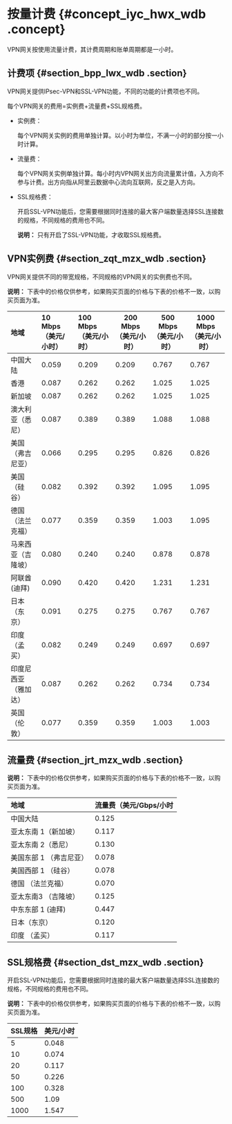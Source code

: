 # 按量计费 {#concept_iyc_hwx_wdb .concept}

VPN网关按使用流量计费，其计费周期和账单周期都是一小时。

## 计费项 {#section_bpp_lwx_wdb .section}

VPN网关提供IPsec-VPN和SSL-VPN功能，不同的功能的计费项也不同。

每个VPN网关的费用=实例费+流量费+SSL规格费。

-   实例费：

    每个VPN网关实例的费用单独计算。以小时为单位，不满一小时的部分按一小时计算。

-   流量费：

    每个VPN网关实例单独计算。每小时内VPN网关出方向流量累计值，入方向不参与计费。出方向指从阿里云数据中心流向互联网，反之是入方向。

-   SSL规格费：

    开启SSL-VPN功能后，您需要根据同时连接的最大客户端数量选择SSL连接数的规格，不同规格的费用也不同。

    **说明：** 只有开启了SSL-VPN功能，才收取SSL规格费。


## VPN实例费 {#section_zqt_mzx_wdb .section}

VPN网关提供不同的带宽规格，不同规格的VPN网关的实例费也不同。

**说明：** 下表中的价格仅供参考，如果购买页面的价格与下表的价格不一致，以购买页面为准。

|地域|10 Mbps （美元/小时）|100 Mbps （美元/小时）|200 Mbps （美元/小时）|500 Mbps （美元/小时）|1000 Mbps （美元/小时）|
|:-|:--------------|:---------------|----------------|----------------|-----------------|
|中国大陆|0.059|0.209|0.209|0.767|0.767|
|香港|0.087|0.262|0.262|1.025|1.025|
|新加坡|0.087|0.262|0.262|1.025|1.025|
|澳大利亚（悉尼）|0.087|0.389|0.389|1.088|1.088|
|美国 （弗吉尼亚）|0.066|0.295|0.295|0.826|0.826|
|美国 （硅谷）|0.082|0.392|0.392|1.095|1.095|
|德国 （法兰克福）|0.077|0.359|0.359|1.003|1.095|
|马来西亚（吉隆坡）|0.080|0.240|0.240|0.878|0.878|
|阿联酋 \(迪拜\)|0.090|0.420|0.420|1.231|1.231|
|日本（东京）|0.091|0.275|0.275|0.767|0.767|
|印度 （孟买）|0.082|0.249|0.249|0.697|0.697|
|印度尼西亚 （雅加达）|0.087|0.262|0.262|0.734|0.734|
|英国 （伦敦）|0.077|0.359|0.359|1.003|1.003|

## 流量费 {#section_jrt_mzx_wdb .section}

**说明：** 下表中的价格仅供参考，如果购买页面的价格与下表的价格不一致，以购买页面为准。

|地域|流量费（美元/Gbps/小时|
|:-|:-------------|
|中国大陆|0.125|
|亚太东南 1（新加坡）|0.117|
|亚太东南 2（悉尼）|0.130|
|美国东部 1 （弗吉尼亚）|0.078|
|美国西部 1 （硅谷）|0.078|
|德国 （法兰克福）|0.070|
|亚太东南3 （吉隆坡）|0.125|
|中东东部 1 \(迪拜\)|0.447|
|日本（东京）|0.120|
|印度 （孟买）|0.117|

## SSL规格费 {#section_dst_mzx_wdb .section}

开启SSL-VPN功能后，您需要根据同时连接的最大客户端数量选择SSL连接数的规格，不同规格的费用也不同。

**说明：** 下表中的价格仅供参考，如果购买页面的价格与下表的价格不一致，以购买页面为准。

|SSL规格|美元/小时|
|:----|:----|
|5|0.048|
|10|0.074|
|20|0.117|
|50|0.226|
|100|0.328|
|500|1.09|
|1000|1.547|

